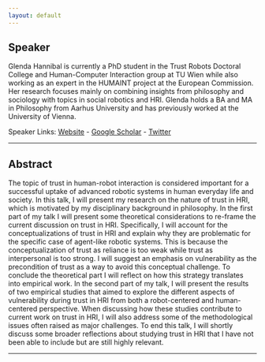 ```yaml
---
layout: default
---
```

## Speaker

Glenda Hannibal is currently a PhD student in the Trust Robots Doctoral College and Human-Computer Interaction group at TU Wien while also working as an expert in the HUMAINT project at the European Commission. Her research focuses mainly on combining insights from philosophy and sociology with topics in social robotics and HRI. Glenda holds a BA and MA in Philosophy from Aarhus University and has previously worked at the University of Vienna.


Speaker Links: [Website](http://glendahannibal.weebly.com) - [Google Scholar](https://scholar.google.nl/citations?user=wWPZhZkAAAAJ&hl=en) - [Twitter](https://twitter.com/ordinary_robot)

---

## Abstract
The topic of trust in human-robot interaction is considered important for a successful uptake of
advanced robotic systems in human everyday life and society. In this talk, I will present my research on the nature of trust in HRI, which is motivated by my disciplinary background in philosophy. In the first part of my talk I will present some theoretical considerations to re-frame the current discussion on trust in HRI. Specifically, I will account for the conceptualizations of trust in HRI and explain why they are problematic for the specific case of agent-like robotic systems. This is because the conceptualization of trust as reliance is too weak while trust as interpersonal is too strong. I will suggest an emphasis on vulnerability as the precondition of trust as a way to avoid this conceptual challenge. To conclude the theoretical part I will reflect on how this strategy translates into empirical work. In the second part of my talk, I will present the results of two empirical studies that aimed to explore the different aspects of vulnerability during trust in HRI from both a robot-centered and human-centered perspective. When discussing how these studies contribute to current work on trust in HRI, I will also address some of the methodological issues often raised as major challenges. To end this talk, I will shortly discuss some broader reflections about studying trust in HRI that I have not been able to include but are still highly relevant.

---